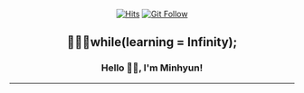 <div align="center">

[![Hits](https://hits.seeyoufarm.com/api/count/incr/badge.svg?url=https%3A%2F%2Fgithub.com%2F9m1i9n1&count_bg=%2379C83D&title_bg=%23555555&icon=&icon_color=%23E7E7E7&title=hits&edge_flat=false)](https://hits.seeyoufarm.com)
[![Git Follow](https://img.shields.io/github/followers/9m1i9n1?style=social)](https://9m1i9n1.github.io/) 

</div>

<div align="center">

## 👨🏻‍💻while(learning = Infinity);

### Hello 👋🏼, I'm Minhyun!

</div>

---
<!--

## About Me

⚡   Junior Backand Developer

--- 

<h2 align="center">
  Do you speak <b>대한민국</b>? It's ok if you don't. 
</h2>
<h3 align="center">
  I speak English & 中文, Get in touch.
</h3>

---

## Tech Stack

### Back
[![Java](https://img.shields.io/badge/Java-orange?style=flat&logo=java&logoColor=white&link=https://github.com/9m1i9n1)](https://github.com/9m1i9n1) 
  [![Spring](https://img.shields.io/badge/-Spring-lightgray?style=flat&logo=spring&link=https://github.com/9m1i9n1)](https://github.com/9m1i9n1)
  [![SpringBoot](https://img.shields.io/badge/-Springboot-black?style=flat&logo=springboot&link=https://github.com/9m1i9n1)](https://github.com/9m1i9n1)
  [![Maven](https://img.shields.io/badge/Maven-C71A36?style=flat&logo=apache-maven&link=https://github.com/9m1i9n1)](https://github.com/9m1i9n1) 
  [![Gradle](https://img.shields.io/badge/Gradle-02303A?style=flat&logo=gradle&link=https://github.com/9m1i9n1)](https://github.com/9m1i9n1)

### Front
[![JavaScript](https://img.shields.io/badge/-JavaScript-black?style=flat&logo=javascript&link=https://github.com/9m1i9n1)](https://github.com/9m1i9n1) 
[![HTML5](https://img.shields.io/badge/-HTML5-E34F26?style=flat&logo=html5&logoColor=white&link=https://github.com/9m1i9n1)](https://github.com/9m1i9n1) 
[![CSS3](https://img.shields.io/badge/-CSS3-1572B6?style=flat&logo=css3&link=https://github.com/9m1i9n1)](https://github.com/9m1i9n1) 
[![JQuery](https://img.shields.io/badge/-JQuery-blue?style=flat&logo=jquery&link=https://github.com/9m1i9n1)](https://github.com/9m1i9n1) 
[![Bootstrap](https://img.shields.io/badge/-Bootstrap-563D7C?style=flat&logo=bootstrap&link=https://github.com/9m1i9n1)](https://github.com/9m1i9n1) 
[![React](https://img.shields.io/badge/-React-black?style=flat&logo=react&link=https://github.com/9m1i9n1)](https://github.com/9m1i9n1) 

### Others
[![Git](https://img.shields.io/badge/-Git-black?style=flat&logo=git&link=https://github.com/9m1i9n1)](https://github.com/9m1i9n1) 
[![SQL](https://img.shields.io/badge/-SQL-orange?style=flat&logo=sql&link=https://github.com/9m1i9n1)](https://github.com/9m1i9n1)
[![Jenkins](https://img.shields.io/badge/Jenkins-gray?style=flat&logo=jenkins&link=hhttps://github.com/9m1i9n1)](https://github.com/9m1i9n1) 
[![Docker](https://img.shields.io/badge/-Docker-black?style=flat&logo=docker&link=https://github.com/9m1i9n1)](https://github.com/9m1i9n1) 

### Interest

- Kubernetes
- TypeScript

---

## Stats

![9m1i9n1's github stats](https://github-readme-stats.vercel.app/api?username=9m1i9n1&show_icons=true)

---

## More

<div align="center">
  
[![Tech Blog Badge](http://img.shields.io/badge/-Tech%20blog-black?style=flat-square&logo=github&link=https://9m1i9n1.github.io/)](https://9m1i9n1.github.io/) 
[![Gmail Badge](https://img.shields.io/badge/-Gmail-d14836?style=flat-square&logo=Gmail&logoColor=white&link=mailto:9m1i9n1@gmail.com)](mailto:9m1i9n1@gmail.com)

</div>


**9m1i9n1/9m1i9n1** is a ✨ _special_ ✨ repository because its `README.md` (this file) appears on your GitHub profile.

Here are some ideas to get you started:
💻   language : Java (Spring)
🌐   Web : HTML | CSS | JavaScript | JSP | Thymeleaf |Bootstrap | vue.js |
📫   DB Access : JPA | Mybatis
🛢   DB : MySQL | Oracle
Interest
🌱   infra : Jenkins | docker | AWS | cubernatis

[![Linkedin Badge](https://img.shields.io/badge/-LinkedIn-blue?style=flat-square&logo=Linkedin&logoColor=white&link=https://www.linkedin.com/in/seong-yun-byeon-8183a8113/)](https://www.linkedin.com/in/seong-yun-byeon-8183a8113/) 
[![Youtube Badge](https://img.shields.io/badge/Youtube-ff0000?style=flat-square&logo=youtube&link=https://www.youtube.com/c/kyleschool)](https://www.youtube.com/c/kyleschool) 
[![Facebook Badge](https://img.shields.io/badge/-Facebook-1877f2?style=flat-square&logo=facebook&logoColor=white&link=https://www.facebook.com/zzsza)](https://www.facebook.com/zzsza) 
[![Instagram Badge](https://img.shields.io/badge/-Instagram-dd2a7b?style=flat-square&logo=instagram&logoColor=white&link=https://www.instagram.com/data.scientist/)](https://www.instagram.com/data.scientist/) 

- 🔭 I’m currently working on ...
- 🌱 I’m currently learning ...
- 👯 I’m looking to collaborate on ...
- 🤔 I’m looking for help with ...
- 💬 Ask me about ...
- 📫 How to reach me: ...
- 😄 Pronouns: ...
- ⚡ Fun fact: ...
-->
